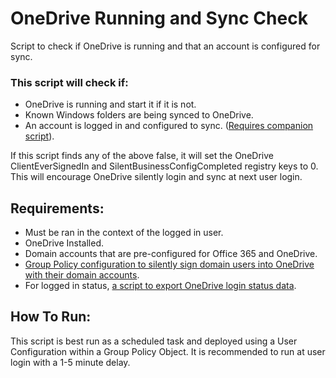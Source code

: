 # OneDrive Running and Sync Check
Script to check if OneDrive is running and that an account is configured for sync.

### This script will check if:
- OneDrive is running and start it if it is not. 
- Known Windows folders are being synced to OneDrive.
- An account is logged in and configured to sync. ([Requires companion script](https://github.com/RussellLeVasseur/OneDrive-Status-Check)).

If this script finds any of the above false, it will set the OneDrive ClientEverSignedIn and SilentBusinessConfigCompleted registry keys to 0. This will encourage OneDrive silently login and sync at next user login. 

## Requirements:
- Must be ran in the context of the logged in user.
- OneDrive Installed.
- Domain accounts that are pre-configured for Office 365 and OneDrive.
- [Group Policy configuration to silently sign domain users into OneDrive with their domain accounts](https://github.com/RussellLeVasseur/OneDrive-Silent-Sign-In-and-Sync-Group-Policy-Object).
- For logged in status, [a script to export OneDrive login status data](https://github.com/RussellLeVasseur/OneDrive-Status-Check).

## How To Run:
This script is best run as a scheduled task and deployed using a User Configuration within a Group Policy Object. It is recommended to run at user login with a 1-5 minute delay. 
